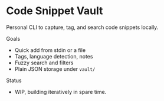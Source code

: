 Code Snippet Vault
===================

Personal CLI to capture, tag, and search code snippets locally.

Goals
- Quick add from stdin or a file
- Tags, language detection, notes
- Fuzzy search and filters
- Plain JSON storage under `vault/`

Status
- WIP, building iteratively in spare time.

